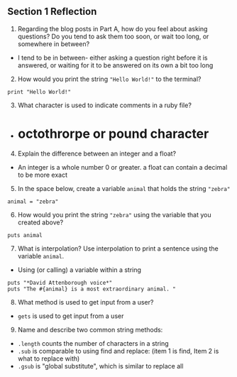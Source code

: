 ## Section 1 Reflection

1. Regarding the blog posts in Part A, how do you feel about asking questions? Do you tend to ask them too soon, or wait too long, or somewhere in between?

* I tend to be in between- either asking a question right before it is answered, or waiting for it to be answered on its own a bit too long

2. How would you print the string `"Hello World!"` to the terminal?

```
print "Hello World!"
```

3. What character is used to indicate comments in a ruby file?

* # octothrorpe or pound character

4. Explain the difference between an integer and a float?

* An integer is a whole number 0 or greater. a float can contain a decimal to be more exact

5. In the space below, create a variable `animal` that holds the string `"zebra"`

```
animal = "zebra"
```

6. How would you print the string `"zebra"` using the variable that you created above?

```
puts animal
```

7. What is interpolation? Use interpolation to print a sentence using the variable `animal`.

* Using (or calling) a variable within a string

```
puts "*David Attenborough voice*"
puts "The #{animal} is a most extraordinary animal. "
```

8. What method is used to get input from a user?

* `gets` is used to get input from a user

9. Name and describe two common string methods:
* `.length` counts the number of characters in a string
* `.sub` is comparable to using find and replace: (item 1 is find, Item 2 is what to replace with)
* `.gsub` is "global substitute", which is similar to replace all
